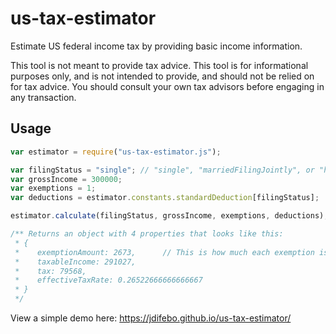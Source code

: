 # us-tax-estimator
Estimate US federal income tax by providing basic income information.

This tool is not meant to provide tax advice. This tool is for informational purposes only, and is 
not intended to provide, and should not be relied on for tax advice. You should consult your own 
tax advisors before engaging in any transaction.

## Usage

```js
var estimator = require("us-tax-estimator.js");

var filingStatus = "single"; // "single", "marriedFilingJointly", or "headOfHousehold"
var grossIncome = 300000;
var exemptions = 1;
var deductions = estimator.constants.standardDeduction[filingStatus];

estimator.calculate(filingStatus, grossIncome, exemptions, deductions);

/** Returns an object with 4 properties that looks like this:
 * { 
 *    exemptionAmount: 2673,      // This is how much each exemption is worth accounting for phase-out                                                                                                                       
 *    taxableIncome: 291027,                                                                                                                             
 *    tax: 79568,                                                                                                                                        
 *    effectiveTaxRate: 0.26522666666666667 
 * } 
 */
```


View a simple demo here: https://jdifebo.github.io/us-tax-estimator/
